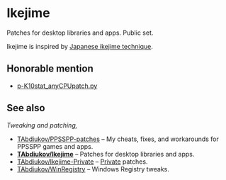 #  Ikejime
Patches for desktop libraries and apps. Public set.

Ikejime is inspired by [Japanese ikejime technique](https://en.wikipedia.org/wiki/Ikejime).

## Honorable mention

* [p-K10stat_anyCPUpatch.py](./p-K10stat_anyCPUpatch.py)

## See also
*Tweaking and patching,*  

* [TAbdiukov/PPSSPP-patches](https://github.com/TAbdiukov/PPSSPP-patches) – My cheats, fixes, and workarounds for PPSSPP games and apps.
* **<ins>TAbdiukov/Ikejime</ins>** – Patches for desktop libraries and apps.
* [TAbdiukov/Ikejime-Private](https://github.com/TAbdiukov/Ikejime-Private) – <ins>Private</ins> patches.
* [TAbdiukov/WinRegistry](https://github.com/TAbdiukov/WinRegistry) – Windows Registry tweaks.
